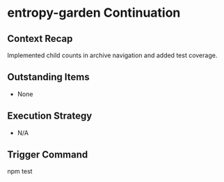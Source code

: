 # entropy-garden Continuation

## Context Recap
Implemented child counts in archive navigation and added test coverage.

## Outstanding Items
- None

## Execution Strategy
- N/A

## Trigger Command
npm test
